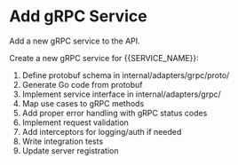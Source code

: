 # Add gRPC Service

Add a new gRPC service to the API.

Create a new gRPC service for {{SERVICE_NAME}}:
1. Define protobuf schema in internal/adapters/grpc/proto/
2. Generate Go code from protobuf
3. Implement service interface in internal/adapters/grpc/
4. Map use cases to gRPC methods
5. Add proper error handling with gRPC status codes
6. Implement request validation
7. Add interceptors for logging/auth if needed
8. Write integration tests
9. Update server registration
